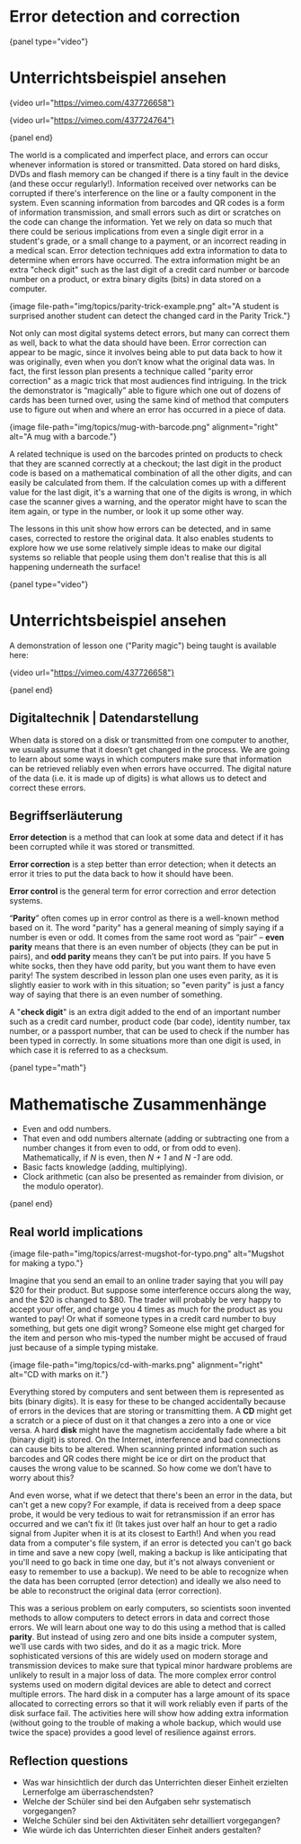 # Error detection and correction

{panel type="video"}

# Unterrichtsbeispiel ansehen

{video url="https://vimeo.com/437726658"}

{video url="https://vimeo.com/437724764"}

{panel end}

The world is a complicated and imperfect place, and errors can occur whenever information is stored or transmitted. Data stored on hard disks, DVDs and flash memory can be changed if there is a tiny fault in the device (and these occur regularly!). Information received over networks can be corrupted if there's interference on the line or a faulty component in the system. Even scanning information from barcodes and QR codes is a form of information transmission, and small errors such as dirt or scratches on the code can change the information. Yet we rely on data so much that there could be serious implications from even a single digit error in a student's grade, or a small change to a payment, or an incorrect reading in a medical scan. Error detection techniques add extra information to data to determine when errors have occurred. The extra information might be an extra "check digit" such as the last digit of a credit card number or barcode number on a product, or extra binary digits (bits) in data stored on a computer.

{image file-path="img/topics/parity-trick-example.png" alt="A student is surprised another student can detect the changed card in the Parity Trick."}

Not only can most digital systems detect errors, but many can correct them as well, back to what the data should have been. Error correction can appear to be magic, since it involves being able to put data back to how it was originally, even when you don’t know what the original data was. In fact, the first lesson plan presents a technique called "parity error correction" as a magic trick that most audiences find intriguing. In the trick the demonstrator is “magically” able to figure which one out of dozens of cards has been turned over, using the same kind of method that computers use to figure out when and where an error has occurred in a piece of data.

{image file-path="img/topics/mug-with-barcode.png" alignment="right" alt="A mug with a barcode."}

A related technique is used on the barcodes printed on products to check that they are scanned correctly at a checkout; the last digit in the product code is based on a mathematical combination of all the other digits, and can easily be calculated from them. If the calculation comes up with a different value for the last digit, it's a warning that one of the digits is wrong, in which case the scanner gives a warning, and the operator might have to scan the item again, or type in the number, or look it up some other way.

The lessons in this unit show how errors can be detected, and in same cases, corrected to restore the original data. It also enables students to explore how we use some relatively simple ideas to make our digital systems so reliable that people using them don't realise that this is all happening underneath the surface!

{panel type="video"}

# Unterrichtsbeispiel ansehen

A demonstration of lesson one ("Parity magic") being taught is available here:

{video url="https://vimeo.com/437726658"}

{panel end}

## Digitaltechnik | Datendarstellung

When data is stored on a disk or transmitted from one computer to another, we usually assume that it doesn’t get changed in the process. We are going to learn about some ways in which computers make sure that information can be retrieved reliably even when errors have occurred. The digital nature of the data (i.e. it is made up of digits) is what allows us to detect and correct these errors.

## Begriffserläuterung

**Error detection** is a method that can look at some data and detect if it has been corrupted while it was stored or transmitted.

**Error correction** is a step better than error detection; when it detects an error it tries to put the data back to how it should have been.

**Error control** is the general term for error correction and error detection systems.

“**Parity**” often comes up in error control as there is a well-known method based on it. The word "parity" has a general meaning of simply saying if a number is even or odd. It comes from the same root word as “pair” – **even parity** means that there is an even number of objects (they can be put in pairs), and **odd parity** means they can’t be put into pairs. If you have 5 white socks, then they have odd parity, but you want them to have even parity! The system described in lesson plan one uses even parity, as it is slightly easier to work with in this situation; so "even parity" is just a fancy way of saying that there is an even number of something.

A "**check digit**" is an extra digit added to the end of an important number such as a credit card number, product code (bar code), identity number, tax number, or a passport number, that can be used to check if the number has been typed in correctly. In some situations more than one digit is used, in which case it is referred to as a checksum.

{panel type="math"}

# Mathematische Zusammenhänge

- Even and odd numbers.
- That even and odd numbers alternate (adding or subtracting one from a number changes it from even to odd, or from odd to even). Mathematically, if *N* is even, then *N + 1* and *N -1* are odd.
- Basic facts knowledge (adding, multiplying).
- Clock arithmetic (can also be presented as remainder from division, or the modulo operator).

{panel end}

## Real world implications

{image file-path="img/topics/arrest-mugshot-for-typo.png" alt="Mugshot for making a typo."}

Imagine that you send an email to an online trader saying that you will pay $20 for their product. But suppose some interference occurs along the way, and the $20 is changed to $80. The trader will probably be very happy to accept your offer, and charge you 4 times as much for the product as you wanted to pay! Or what if someone types in a credit card number to buy something, but gets one digit wrong? Someone else might get charged for the item and person who mis-typed the number might be accused of fraud just because of a simple typing mistake.

{image file-path="img/topics/cd-with-marks.png" alignment="right" alt="CD with marks on it."}

Everything stored by computers and sent between them is represented as bits (binary digits). It is easy for these to be changed accidentally because of errors in the devices that are storing or transmitting them. A **CD** might get a scratch or a piece of dust on it that changes a zero into a one or vice versa. A hard **disk** might have the magnetism accidentally fade where a bit (binary digit) is stored. On the Internet, interference and bad connections can cause bits to be altered. When scanning printed information such as barcodes and QR codes there might be ice or dirt on the product that causes the wrong value to be scanned. So how come we don’t have to worry about this?

And even worse, what if we detect that there's been an error in the data, but can't get a new copy? For example, if data is received from a deep space probe, it would be very tedious to wait for retransmission if an error has occurred and we can’t fix it! (It takes just over half an hour to get a radio signal from Jupiter when it is at its closest to Earth!) And when you read data from a computer's file system, if an error is detected you can't go back in time and save a new copy (well, making a backup is like anticipating that you'll need to go back in time one day, but it's not always convenient or easy to remember to use a backup). We need to be able to recognize when the data has been corrupted (error detection) and ideally we also need to be able to reconstruct the original data (error correction).

This was a serious problem on early computers, so scientists soon invented methods to allow computers to detect errors in data and correct those errors. We will learn about one way to do this using a method that is called **parity**. But instead of using zero and one bits inside a computer system, we’ll use cards with two sides, and do it as a magic trick. More sophisticated versions of this are widely used on modern storage and transmission devices to make sure that typical minor hardware problems are unlikely to result in a major loss of data. The more complex error control systems used on modern digital devices are able to detect and correct multiple errors. The hard disk in a computer has a large amount of its space allocated to correcting errors so that it will work reliably even if parts of the disk surface fail. The activities here will show how adding extra information (without going to the trouble of making a whole backup, which would use twice the space) provides a good level of resilience against errors.

## Reflection questions

- Was war hinsichtlich der durch das Unterrichten dieser Einheit erzielten Lernerfolge am überraschendsten?
- Welche der Schüler sind bei den Aufgaben sehr systematisch vorgegangen?
- Welche Schüler sind bei den Aktivitäten sehr detailliert vorgegangen?
- Wie würde ich das Unterrichten dieser Einheit anders gestalten?